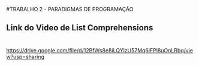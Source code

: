 

#TRABALHO 2 - PARADIGMAS DE PROGRAMAÇÃO 

## Link do Video de List Comprehensions<h1>

https://drive.google.com/file/d/12BfWs8e8iLQYlzU57Mq6lFPl8uOnLRbq/view?usp=sharing

